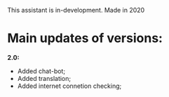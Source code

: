 This assistant is in-development. Made in 2020

<h1>Main updates of versions:</h1>

<b>2.0:</b>
<ul>
<li>Added chat-bot;</li>
<li>Added translation;</li>
<li>Added internet connetion checking;</li>
</ul>
